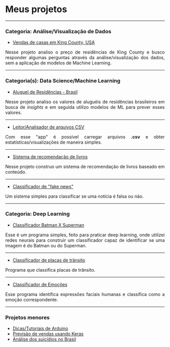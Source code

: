 # Meus projetos

---
### Categoria: Análise/Visualização de Dados

- [Vendas de casas em King County, USA](https://www.kaggle.com/olavomendes/house-sales-in-king-county-usa-analysis-pt-br/notebook)
<p align="justify">
  Nesse projeto analiso o preço de residências de King County e busco responder algumas perguntas através da análise/visualização 
  dos dados, sem a aplicação de modelos de Machine Learning.
</p>

---

### Categoria(s): Data Science/Machine Learning

- [Aluguel de Residências - Brasil](https://www.kaggle.com/olavomendes/rental-prices-in-brazil/notebook)
<p align="justify">
  Nesse projeto analiso os valores de aluguéis de residências brasileiros em busca de <i>insights</i> e 
  em seguida utilizo modelos de ML para prever esses valores.
</p>

---

- [Leitor/Analisador de arquivos CSV](https://github.com/olavomendes/codenation-streamlit)
<p align="justify">
  Com esse "app" é possível carregar arquivos <b>.csv</b> e obter estatísticas/visualizações de maneira
  simples.
</p>

---
- [Sistema de recomendação de livros](https://www.kaggle.com/olavomendes/book-recommender/notebook)
<p align="justify">
  Nesse projeto construo um sistema de recomendação de livros baseado em conteúdo.
</p>

--- 

- [Classificador de "fake news"](https://www.kaggle.com/olavomendes/your-first-fake-news-classifier/notebook)
<p align="justify">
  Um sistema simples para classificar se uma notícia é falsa ou não.
</p>

---

### Categoria: Deep Learning

- [Classificador Batman X Superman](https://github.com/olavomendes/Projetos-DS-ML-DL/tree/master/Deep%20Learning/batmanXsupermanClassifier)
<p align="justify">
  Esse é um programa simples, feito para praticar deep learning, onde utilizei redes neurais para construir um classificador capaz de identificar se uma imagem é do Batman ou do Superman.
</p>

---

- [Classificador de placas de trânsito](https://www.kaggle.com/olavomendes/traffic-signs-recognition/notebook)
<p align="justify">
  Programa que classifica placas de trânsito.
</p>

---

- [Classificador de Emoções](https://www.kaggle.com/olavomendes/your-first-emoji-creator/notebook)
<p align="justify">
  Esse programa identifica expressões faciais humanas e classifica como a emoção correspondente.
</p>

---

### Projetos menores

- [Dicas/Tutoriais de Arduino](https://github.com/olavomendes/arduino-dicas-tutoriais)
- [Previsão de vendas usando Keras](https://github.com/olavomendes/Projetos-DS-ML-DL/blob/master/Deep%20Learning/previsao_vendas_Keras.ipynb)
- [Análise dos suicídios no Brasil](https://github.com/olavomendes/Projetos-DS-ML-DL/blob/master/Data%20Analysis/suicidios_no_Brasil.ipynb)


